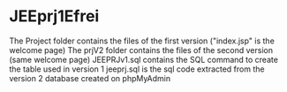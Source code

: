 # JEEprj1Efrei

The Project folder contains the files of the first version ("index.jsp" is the welcome page)
The prjV2 folder contains the files of the second version (same welcome page)
JEEPRJv1.sql contains the SQL command to create the table used in version 1
jeeprj.sql is the sql code extracted from the version 2 database created on phpMyAdmin
